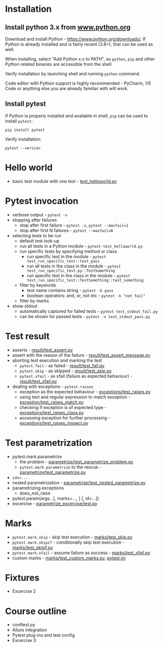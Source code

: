 Installation
============

## Install python 3.x from www.python.org

Download and install Python - https://www.python.org/downloads/. If Python is already installed and is fairly recent (3.8+),
that can be used as well.

When installing, select "Add Python x.x to PATH", so `python`, `pip` and other Python related binaries are accessible from the shell. 

Verify installation by launching shell and running `python` command.

Code editor with Python support is highly recommended - PyCharm, VS Code or anything else you are already familiar with will work.

## Install pytest

If Python is properly installed and available in shell, `pip` can be used to install `pytest`:
```
pip install pytest
```

Verify installation:
```
pytest --version
```

Hello world
===========

- basic test module with one test - [test_helloworld.py](test_helloworld.py)

Pytest invocation
=================

- verbose output - `pytest -v`
- stopping after failures
  - stop after first failure - `pytest -x`, `pytest --maxfail=1`
  - stop after first N failures - `pytest --maxfail=N`
- selecting tests to be run
  - default test look-up
  - run all tests in a Python module - `pytest test_helloworld.py`
  - run specific tests by specifying method or class
    - run specific test in the module - `pytest test_run_specific_test::test_pass`
    - run all tests in the class in the module - `pytest test_run_specific_test.py::TestSomething`
    - run specific test in the class in the module - `pytest test_run_specific_test::TestSomething::test_something`
  - filter by keywords
    - test name contains string - `pytest -k pass`
    - boolean operators: and, or, not etc - `pytest -k "not fail"`
  - filter by marks
- show stdout
  - automatically captured for failed tests - `pytest test_stdout_fail.py`
  - can be shown for passed tests - `pytest -s test_stdout_pass.py`


Test result
===========

- asserts - [result/test_assert.py](result/test_assert.py)
- assert with the reason of the failure - [result/test_assert_message.py](result/test_assert_message.py)
- aborting test execution and marking the test
  - `pytest.fail` - as failed - [result/test_fail.py](result/test_fail.py)
  - `pytest.skip` - as skipped - [result/test_skip.py](result/test_skip.py)
  - `pytest.xfail` - as xfail (failure as expected behaviour) - [result/test_xfail.py](result/test_xfail.py)
- dealing with exceptions - `pytest.raises`
  - exception as the expected behaviour - [exceptions/test_raises.py](exceptions/test_raises.py)
  - using text and regular expression to match exception - [exception/test_raises_match.py](exceptions/test_raises_match.py)
  - checking if exception is of expected type - [exceptions/test_raises_class.py](exceptions/test_raises_class.py)
  - accessing exception for further processing - [exceptions/test_raises_inspect.py](exceptions/test_raises_inspect.py)


Test parametrization
====================

- pytest.mark.parametrize
  - the problem - [parametrize/test_parametrize_problem.py](parametrize/test_parametrize_problem.py)
  - `pytest.mark.parametrize` to the rescue - [parametrize/test_parametrize.py](parametrize/test_parametrize.py)
- `ids=...`
- nested parametrization - [parametrize/test_nested_parametrize.py](parametrize/test_nested_parametrize.py)
- parametrizing exceptions
  - does_not_raise
- pytest.param(args...[, marks=..., ] [, id=...])
- excercise - [parametrize_excercise/test.py](parametrize_excercise/test.py)


Marks
=====

- `pytest.mark.skip` - skip test execution - [marks/test_skip.py](marks/test_skip.py)
- `pytest.mark.skipif` - conditionally skip test execution - [marks/test_skipif.py](marks/test_skipif.py)
- `pytest.mark.xfail` - assume failure as success - [marks/test_xfail.py](marks/test_xfail.py)
- custom marks - [marks/test_custom_marks.py](marks/test_custom_marks.py), 
  [pytest.ini](pytest.ini)


Fixtures
========

* Excercise 2

Course outline
==============


* conftest.py
* Allure integration
* Pytest plug-ins and test config
* Excercise 3
